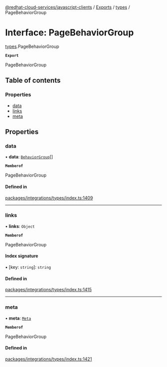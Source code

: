 [@redhat-cloud-services/javascript-clients](../README.md) / [Exports](../modules.md) / [types](../modules/types.md) / PageBehaviorGroup

# Interface: PageBehaviorGroup

[types](../modules/types.md).PageBehaviorGroup

**`Export`**

PageBehaviorGroup

## Table of contents

### Properties

- [data](types.PageBehaviorGroup.md#data)
- [links](types.PageBehaviorGroup.md#links)
- [meta](types.PageBehaviorGroup.md#meta)

## Properties

### data

• **data**: [`BehaviorGroup`](types.BehaviorGroup.md)[]

**`Memberof`**

PageBehaviorGroup

#### Defined in

[packages/integrations/types/index.ts:1409](https://github.com/RedHatInsights/javascript-clients/blob/main/packages/integrations/types/index.ts#L1409)

___

### links

• **links**: `Object`

**`Memberof`**

PageBehaviorGroup

#### Index signature

▪ [key: `string`]: `string`

#### Defined in

[packages/integrations/types/index.ts:1415](https://github.com/RedHatInsights/javascript-clients/blob/main/packages/integrations/types/index.ts#L1415)

___

### meta

• **meta**: [`Meta`](types.Meta.md)

**`Memberof`**

PageBehaviorGroup

#### Defined in

[packages/integrations/types/index.ts:1421](https://github.com/RedHatInsights/javascript-clients/blob/main/packages/integrations/types/index.ts#L1421)
